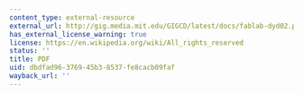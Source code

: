 ```yaml
---
content_type: external-resource
external_url: http://gig.media.mit.edu/GIGCD/latest/docs/fablab-dyd02.pdf
has_external_license_warning: true
license: https://en.wikipedia.org/wiki/All_rights_reserved
status: ''
title: PDF
uid: dbdfad96-3769-45b3-8537-fe8cacb09faf
wayback_url: ''
---
```

